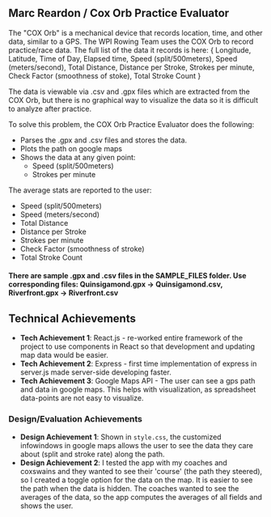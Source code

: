 ## Marc Reardon / Cox Orb Practice Evaluator

The "COX Orb" is a mechanical device that records location, time, and other data, similar to
a GPS. The WPI Rowing Team uses the COX Orb to record practice/race data. The full list
of the data it records is here:
  { Longitude,
  Latitude,
  Time of Day,
  Elapsed time,
  Speed (split/500meters),
  Speed (meters/second),
  Total Distance,
  Distance per Stroke,
  Strokes per minute,
  Check Factor (smoothness of stoke),
  Total Stroke Count }

The data is viewable via .csv and .gpx files which are extracted from the COX Orb, but there is no graphical way to visualize the data so it is difficult to analyze after practice.

To solve this problem, the COX Orb Practice Evaluator does the following:
- Parses the .gpx and .csv files and stores the data.
- Plots the path on google maps
- Shows the data at any given point:
   - Speed (split/500meters)
   - Strokes per minute

The average stats are reported to the user:
- Speed (split/500meters)
- Speed (meters/second)
- Total Distance
- Distance per Stroke
- Strokes per minute
- Check Factor (smoothness of stroke)
- Total Stroke Count

#### There are sample .gpx and .csv files in the SAMPLE_FILES folder. Use corresponding files: Quinsigamond.gpx -> Quinsigamond.csv, Riverfront.gpx -> Riverfront.csv

## Technical Achievements
- **Tech Achievement 1**: React.js - re-worked entire framework of the project to use components in React so that development and updating map data would be easier.
- **Tech Achievement 2**: Express - first time implementation of express in server.js made server-side developing faster.
- **Tech Achievement 3**: Google Maps API - The user can see a gps path and data in google maps. This helps with visualization, as spreadsheet data-points are not easy to visualize.

### Design/Evaluation Achievements
- **Design Achievement 1**: Shown in `style.css`, the customized infowindows in google maps allows the user to see the data they care about (split and stroke rate) along the path.
- **Design Achievement 2**: I tested the app with my coaches and coxswains and they wanted to see their 'course' (the path they steered), so I created a toggle option for the data on the map. It is easier to see the path when the data is hidden. The coaches wanted to see the averages of the data, so the app computes the averages of all fields and shows the user.
